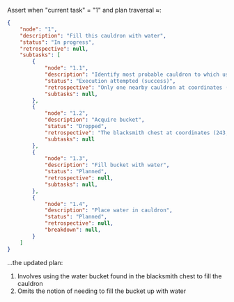 Assert when "current task" = "1" and plan traversal ≈:

```json
{
    "node": "1",
    "description": "Fill this cauldron with water",
    "status": "In progress",
    "retrospective": null,
    "subtasks": [
        {
            "node": "1.1",
            "description": "Identify most probable cauldron to which user could be referring",
            "status": "Execution attempted (success)",
            "retrospective": "Only one nearby cauldron at coordinates (201, 64, -30)",
            "subtasks": null,
        },
        {
            "node": "1.2",
            "description": "Acquire bucket",
            "status": "Dropped",
            "retrospective": "The blacksmith chest at coordinates (243, 67, -71) already contains a water bucket.",
            "subtasks": null
        },
        {
            "node": "1.3",
            "description": "Fill bucket with water",
            "status": "Planned",
            "retrospective": null,
            "subtasks": null,
        },
        {
            "node": "1.4",
            "description": "Place water in cauldron",
            "status": "Planned",
            "retrospective": null,
            "breakdown": null,
        }
    ]
}
```

...the updated plan:
1. Involves using the water bucket found in the blacksmith chest to fill the cauldron
3. Omits the notion of needing to fill the bucket up with water
